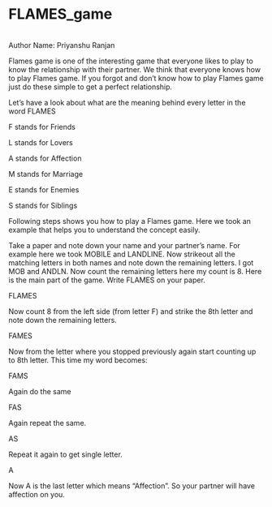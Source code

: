 # FLAMES_game
<br>
Author Name: Priyanshu Ranjan
<br>
<p>Flames game is one of the interesting game that everyone likes to play to know the relationship with their partner. We think that everyone knows how to play Flames game. If you forgot and don’t know how to play Flames game just do these simple to get a perfect relationship.

Let’s have a look about what are the meaning behind every letter in the word FLAMES

F stands for Friends

L stands for Lovers

A stands for Affection

M stands for Marriage

E stands for Enemies

S stands for Siblings

Following steps shows you how to play a Flames game. Here we took an example that helps you to understand the concept easily.

Take a paper and note down your name and your partner’s name. For example here we took MOBILE and LANDLINE.
Now strikeout all the matching letters in both names and note down the remaining letters. I got MOB and ANDLN.
Now count the remaining letters here my count is 8.
Here is the main part of the game. Write FLAMES on your paper.

FLAMES

Now count 8 from the left side (from letter F) and strike the 8th letter and note down the remaining letters.

FAMES

Now from the letter where you stopped previously again start counting up to 8th letter. This time my word becomes:

FAMS

Again do the same

FAS

Again repeat the same.

AS

Repeat it again to get single letter.

A

Now A is the last letter which means “Affection”. So your partner will have affection on you.</p>
